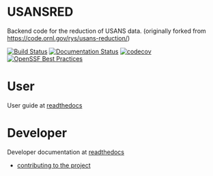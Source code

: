 # USANSRED
Backend code for the reduction of USANS data.
(originally forked from https://code.ornl.gov/rys/usans-reduction/)

<!-- Badges -->

[![Build Status](https://github.com/neutrons/usansred/actions/workflows/testing.yml/badge.svg?branch=next)](https://github.com/neutrons/usansred/actions/workflows/testing.yml?query=branch?next)
[![Documentation Status](https://readthedocs.org/projects/usansred/badge/?version=latest)](https://usansred.readthedocs.io/en/latest/?badge=latest)
[![codecov](https://codecov.io/gh/neutrons/usansred/branch/next/graph/badge.svg)](https://codecov.io/gh/neutrons/usansred/tree/next)
[![OpenSSF Best Practices](https://www.bestpractices.dev/projects/8712/badge)](https://www.bestpractices.dev/projects/8712)
<!-- End Badges -->

# User

User guide at [readthedocs](https://usansred.readthedocs.io/en/latest)

# Developer

Developer documentation at [readthedocs](https://usansred.readthedocs.io/en/latest)

- [contributing to the project](https://usansred.readthedocs.io/en/latest/source/contributing.html)
